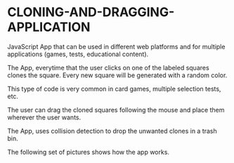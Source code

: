 # CLONING-AND-DRAGGING-APPLICATION

JavaScript App that can be used in different web platforms and for multiple applications (games, tests, educational content).

The App, everytime that the user clicks on one of the labeled squares clones the square.  Every new square will be generated with a random
color.

This type of code is very common in card games, multiple selection tests, etc.

The user can drag the cloned squares following the mouse and place them wherever the user wants.

The App, uses collision detection to drop the unwanted clones in a trash bin.

The following set of pictures shows how the app works.





